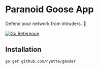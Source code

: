 # Paranoid Goose App

Defend your network from intruders. 🪿

[![Go Reference](https://pkg.go.dev/badge/github.com/nyette/gander.svg)](https://pkg.go.dev/github.com/nyette/gander)

## Installation

```
go get github.com/nyette/gander
```

